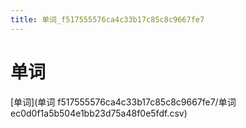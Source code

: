 ```yaml
---
title: 单词_f517555576ca4c33b17c85c8c9667fe7
---
```


# 单词

[单词](单词 f517555576ca4c33b17c85c8c9667fe7/单词 ec0d0f1a5b504e1bb23d75a48f0e5fdf.csv)